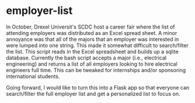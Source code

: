 employer-list
=============

In October, Drexel Universit's SCDC host a career fair where the list of
attending employers was distributed as an Excel spread sheet. A minor annoyance
was that all of the majors that an employer was interested in were lumped into
one string. This made it somewhat difficult to search/filter the list. This
script reads in the Excel spreadsheet and builds up a sqlite database.
Currently the bash script accepts a major (i.e., electrical engineering) and
returns a list of all employers looking to hire electrical engineers full time.
This can be tweaked for internships and/or sponsoring international students.

Going forward, I would like to turn this into a Flask app so that everyone can
search/filter the full employer list and get a personalized list to focus on.
